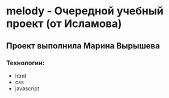 # melody - Очередной учебный проект (от Исламова)
##  Проект выполнила Марина Вырышева
###  Технологии:
- html
- css
- javascript
